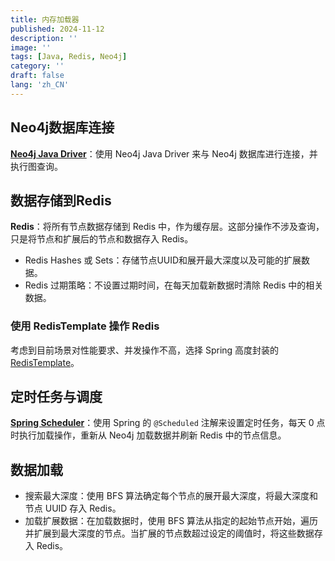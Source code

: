 ```yaml
---
title: 内存加载器
published: 2024-11-12
description: ''
image: ''
tags: [Java, Redis, Neo4j]
category: ''
draft: false 
lang: 'zh_CN'
---
```


## Neo4j数据库连接

**[Neo4j Java Driver][Neo4j Java Driver]**：使用 Neo4j Java Driver 来与 Neo4j 数据库进行连接，并执行图查询。

## 数据存储到Redis

**Redis**：将所有节点数据存储到 Redis 中，作为缓存层。这部分操作不涉及查询，只是将节点和扩展后的节点和数据存入 Redis。
   - Redis Hashes 或 Sets：存储节点UUID和展开最大深度以及可能的扩展数据。
   - Redis 过期策略：不设置过期时间，在每天加载新数据时清除 Redis 中的相关数据。

### 使用 RedisTemplate 操作 Redis

考虑到目前场景对性能要求、并发操作不高，选择 Spring 高度封装的 [RedisTemplate](https://docs.spring.io/spring-data/redis/reference/redis/template.html)。

## 定时任务与调度

**[Spring Scheduler](https://spring.io/guides/gs/scheduling-tasks)**：使用 Spring 的 `@Scheduled` 注解来设置定时任务，每天 0 点时执行加载操作，重新从 Neo4j 加载数据并刷新 Redis 中的节点信息。

## 数据加载
   - 搜索最大深度：使用 BFS 算法确定每个节点的展开最大深度，将最大深度和节点 UUID 存入 Redis。
   - 加载扩展数据：在加载数据时，使用 BFS 算法从指定的起始节点开始，遍历并扩展到最大深度的节点。当扩展的节点数超过设定的阈值时，将这些数据存入 Redis。

[Neo4j Java Driver]: https://neo4j.com/docs/java-manual/current/install/
